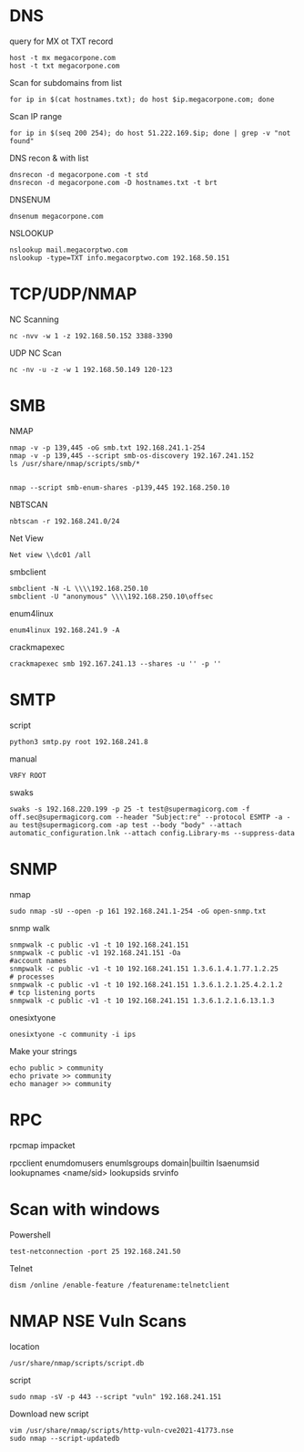 # DNS

query for MX ot TXT record 
```
host -t mx megacorpone.com
host -t txt megacorpone.com
```
Scan for subdomains from list
```
for ip in $(cat hostnames.txt); do host $ip.megacorpone.com; done
```
Scan IP range 
```
for ip in $(seq 200 254); do host 51.222.169.$ip; done | grep -v "not found"
```
DNS recon & with list
```
dnsrecon -d megacorpone.com -t std
dnsrecon -d megacorpone.com -D hostnames.txt -t brt
```
DNSENUM
``` 
dnsenum megacorpone.com
```
NSLOOKUP
``` 
nslookup mail.megacorptwo.com 
nslookup -type=TXT info.megacorptwo.com 192.168.50.151
```

# TCP/UDP/NMAP

NC Scanning
```
nc -nvv -w 1 -z 192.168.50.152 3388-3390
```
UDP NC Scan
```
nc -nv -u -z -w 1 192.168.50.149 120-123
```

# SMB 
NMAP
```
nmap -v -p 139,445 -oG smb.txt 192.168.241.1-254
nmap -v -p 139,445 --script smb-os-discovery 192.167.241.152
ls /usr/share/nmap/scripts/smb/*


nmap --script smb-enum-shares -p139,445 192.168.250.10
```
NBTSCAN
```
nbtscan -r 192.168.241.0/24
```
Net View
```
Net view \\dc01 /all
```
smbclient
```
smbclient -N -L \\\\192.168.250.10
smbclient -U "anonymous" \\\\192.168.250.10\offsec
```
enum4linux
```
enum4linux 192.168.241.9 -A
```
crackmapexec
```
crackmapexec smb 192.167.241.13 --shares -u '' -p ''
```





# SMTP
script
```
python3 smtp.py root 192.168.241.8
```
manual
```
VRFY ROOT
```
swaks
```
swaks -s 192.168.220.199 -p 25 -t test@supermagicorg.com -f off.sec@supermagicorg.com --header "Subject:re" --protocol ESMTP -a -au test@supermagicorg.com -ap test --body "body" --attach automatic_configuration.lnk --attach config.Library-ms --suppress-data
```

# SNMP
nmap
```
sudo nmap -sU --open -p 161 192.168.241.1-254 -oG open-snmp.txt
```
snmp walk
```
snmpwalk -c public -v1 -t 10 192.168.241.151
snmpwalk -c public -v1 192.168.241.151 -Oa
#account names
snmpwalk -c public -v1 -t 10 192.168.241.151 1.3.6.1.4.1.77.1.2.25
# processes
snmpwalk -c public -v1 -t 10 192.168.241.151 1.3.6.1.2.1.25.4.2.1.2
# tcp listening ports
snmpwalk -c public -v1 -t 10 192.168.241.151 1.3.6.1.2.1.6.13.1.3
```
onesixtyone 
```
onesixtyone -c community -i ips 
```
Make your strings
```
echo public > community
echo private >> community
echo manager >> community
```

# RPC 
rpcmap
impacket

rpcclient
	enumdomusers
	enumlsgroups domain|builtin
	lsaenumsid
	lookupnames <name/sid>
	lookupsids <sid>
	srvinfo






# Scan with windows
Powershell
```
test-netconnection -port 25 192.168.241.50
```
Telnet
```
dism /online /enable-feature /featurename:telnetclient
```















# NMAP NSE Vuln Scans
location
```
/usr/share/nmap/scripts/script.db
```
script
```
sudo nmap -sV -p 443 --script "vuln" 192.168.241.151
```
Download new script
```
vim /usr/share/nmap/scripts/http-vuln-cve2021-41773.nse
sudo nmap --script-updatedb
```